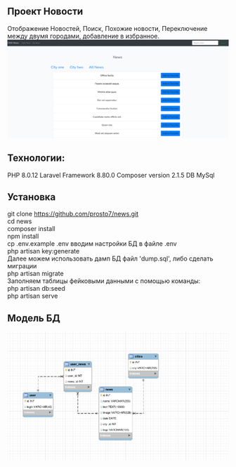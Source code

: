 ## Проект Новости
Отображение Новостей, Поиск, Похожие новости, Переключение между двумя городами, добавление в избранное.
<img src ='screen.png'>
## Технологии:
PHP 8.0.12
Laravel Framework 8.80.0
Composer version 2.1.5
DB MySql

## Установка

git clone https://github.com/prosto7/news.git
<br>
cd news
<br>
composer install
<br>
npm install
<br>
cp .env.example .env
вводим настройки БД в файле .env 
<br>
php artisan key:generate
<br>
Далее можем использовать дамп БД файл 'dump.sql', либо сделать миграции<br>
php artisan migrate
<br>
Заполняем таблицы фейковыми данными с помощью команды:<br>
php artisan db:seed 
<br>
php artisan serve

## Модель БД
<img src ='DB_model.png'>
